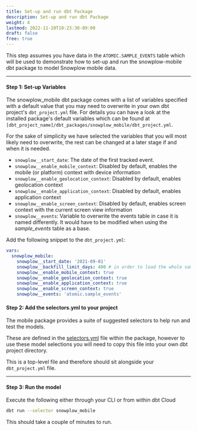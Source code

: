 ```yaml
---
title: Set-up and run dbt Package
description: Set-up and run dbt Package
weight: 4
lastmod: 2022-11-20T10:23:30-09:00
draft: false
free: true 
---
```




This step assumes you have data in the `ATOMIC.SAMPLE_EVENTS` table which will be used to demonstrate how to set-up and run the snowplow-mobile dbt package to model Snowplow mobile data.

***

#### **Step 1:** Set-up Variables

The snowplow_mobile dbt package comes with a list of variables specified with a default value that you may need to overwrite in your own dbt project's `dbt_project.yml` file. For details you can have a look at the installed package's default variables which can be found at `[dbt_project_name]/dbt_packages/snowplow_mobile/dbt_project.yml`.

For the sake of simplicity we have selected the variables that you will most likely need to overwrite, the rest can be changed at a later stage if and when it is needed.

- `snowplow__start_date`: The date of the first tracked event.
- `snowplow__enable_mobile_context`: Disabled by default, enables the mobile (or platform) context with device information
- `snowplow__enable_geolocation_context`: Disabled by default, enables geolocation context
- `snowplow__enable_application_context`: Disabled by default, enables application context
- `snowplow__enable_screen_context`: Disabled by default, enables screen context with the current screen view information
- `snowplow__events`: Variable to overwrite the events table in case it is named differently. It would have to be modified when using the *sample_events* table as a base.

Add the following snippet to the `dbt_project.yml`:

```yml
vars:
  snowplow_mobile:
    snowplow__start_date: '2021-09-01'
    snowplow__backfill_limit_days: 400 # in order to load the whole sample dataset
    snowplow__enable_mobile_context: true
    snowplow__enable_geolocation_context: true
    snowplow__enable_application_context: true
    snowplow__enable_screen_context: true
    snowplow__events: 'atomic.sample_events'
```

#### **Step 2:** Add the selectors.yml to your project

The mobile package provides a suite of suggested selectors to help run and test the models.

These are defined in the [selectors.yml](https://github.com/snowplow/dbt-snowplow-mobile/blob/main/selectors.yml) file within the package, however to use these model selections you will need to copy this file into your own dbt project directory.

This is a top-level file and therefore should sit alongside your `dbt_project.yml` file.

***

#### **Step 3:** Run the model

Execute the following either through your CLI or from within dbt Cloud

```sh
dbt run --selector snowplow_mobile
```

This should take a couple of minutes to run.
